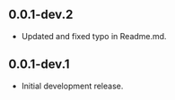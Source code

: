 ## 0.0.1-dev.2

* Updated and fixed typo in Readme.md.

## 0.0.1-dev.1

* Initial development release.